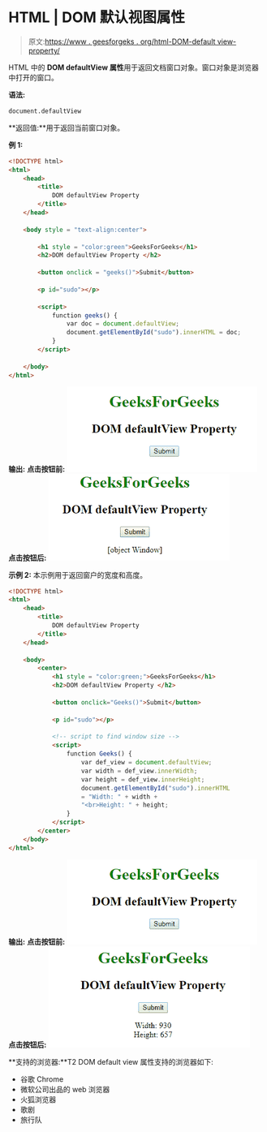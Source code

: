 # HTML | DOM 默认视图属性

> 原文:[https://www . geesforgeks . org/html-DOM-default view-property/](https://www.geeksforgeeks.org/html-dom-defaultview-property/)

HTML 中的 **DOM defaultView 属性**用于返回文档窗口对象。窗口对象是浏览器中打开的窗口。

**语法:**

```html
document.defaultView 
```

**返回值:**用于返回当前窗口对象。

**例 1:**

```html
<!DOCTYPE html>
<html>
    <head>
        <title>
            DOM defaultView Property
        </title>
    </head>

    <body style = "text-align:center">

        <h1 style = "color:green">GeeksForGeeks</h1>
        <h2>DOM defaultView Property </h2>

        <button onclick = "geeks()">Submit</button>

        <p id="sudo"></p>

        <script>
            function geeks() {
                var doc = document.defaultView;
                document.getElementById("sudo").innerHTML = doc;
            }
        </script>

    </body>
</html>                    
```

**输出:**
**点击按钮前:**
![](img/2314cdda804ff4fafeb23dc7fb76a09f.png)
**点击按钮后:**
![](img/9f1e4fc783bca457540360419fcec927.png)

**示例 2:** 本示例用于返回窗户的宽度和高度。

```html
<!DOCTYPE html>
<html>
    <head>
        <title>
            DOM defaultView Property
        </title> 
    </head>

    <body>
        <center>
            <h1 style = "color:green;">GeeksForGeeks</h1>
            <h2>DOM defaultView Property </h2>

            <button onclick="Geeks()">Submit</button>

            <p id="sudo"></p>

            <!-- script to find window size -->
            <script>
                function Geeks() {
                    var def_view = document.defaultView;
                    var width = def_view.innerWidth;
                    var height = def_view.innerHeight;
                    document.getElementById("sudo").innerHTML 
                    = "Width: " + width + 
                    "<br>Height: " + height;
                }
            </script>
        </center>
    </body>
</html>                    
```

**输出:**
**点击按钮前:**
![](img/7841ac8cbe407de3e6b3fcb8f1ef4257.png)
**点击按钮后:**
![](img/23262405162d6a0d90e3b90dfd4088f1.png)

**支持的浏览器:**T2 DOM default view 属性支持的浏览器如下:

*   谷歌 Chrome
*   微软公司出品的 web 浏览器
*   火狐浏览器
*   歌剧
*   旅行队